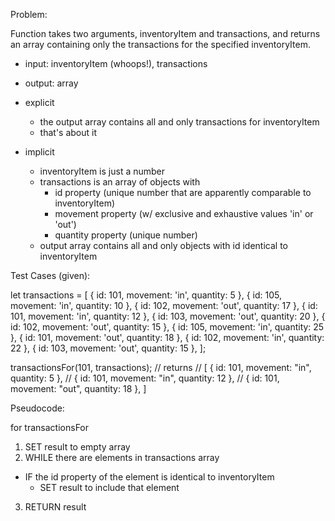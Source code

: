 Problem:

Function takes two arguments, inventoryItem and transactions, and returns an array containing only the transactions for the specified inventoryItem.

- input: inventoryItem (whoops!), transactions
- output: array

- explicit
  - the output array contains all and only transactions for inventoryItem
  - that's about it

- implicit
  - inventoryItem is just a number
  - transactions is an array of objects with
    - id property (unique number that are apparently comparable to inventoryItem)
    - movement property (w/ exclusive and exhaustive values 'in' or 'out')
    - quantity property (unique number)
  - output array contains all and only objects with id identical to inventoryItem

Test Cases (given):

let transactions = [ { id: 101, movement: 'in',  quantity:  5 },
                     { id: 105, movement: 'in',  quantity: 10 },
                     { id: 102, movement: 'out', quantity: 17 },
                     { id: 101, movement: 'in',  quantity: 12 },
                     { id: 103, movement: 'out', quantity: 20 },
                     { id: 102, movement: 'out', quantity: 15 },
                     { id: 105, movement: 'in',  quantity: 25 },
                     { id: 101, movement: 'out', quantity: 18 },
                     { id: 102, movement: 'in',  quantity: 22 },
                     { id: 103, movement: 'out', quantity: 15 }, ];

transactionsFor(101, transactions);
// returns
// [ { id: 101, movement: "in",  quantity:  5 },
//   { id: 101, movement: "in",  quantity: 12 },
//   { id: 101, movement: "out", quantity: 18 }, ]

Pseudocode:

for transactionsFor
1. SET result to empty array
2. WHILE there are elements in transactions array
  - IF the id property of the element is identical to inventoryItem
    - SET result to include that element
3. RETURN result
